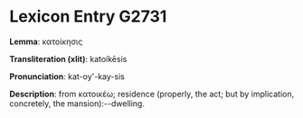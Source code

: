 # Lexicon Entry G2731

**Lemma**: κατοίκησις

**Transliteration (xlit)**: katoíkēsis

**Pronunciation**: kat-oy'-kay-sis

**Description**:
from κατοικέω; residence (properly, the act; but by implication, concretely, the mansion):--dwelling.
